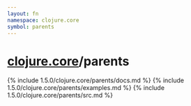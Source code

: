 ```yaml
---
layout: fn
namespace: clojure.core
symbol: parents
---
```


# [clojure.core](../)/parents

{% include 1.5.0/clojure.core/parents/docs.md %}
{% include 1.5.0/clojure.core/parents/examples.md %}
{% include 1.5.0/clojure.core/parents/src.md %}

